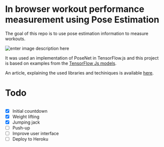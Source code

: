# In browser workout performance measurement using Pose Estimation

The goal of this repo is to use pose estimation information to measure workouts.

![enter image description here](./images/demo-gif.gif)

It was used an implementation of PoseNet in TensorFlow.js and this project is based on examples from the [TensorFlow Js models](https://github.com/tensorflow/tfjs-models). 
	
An article, explaining the used libraries and techiniques is available [here](https://medium.com/data-hackers/pose-estimation-no-browser-utilizando-tensorflow-js-para-medir-seus-exerc%C3%ADcios-f%C3%ADsicos-b3a827240481).

# Todo

```
```
- [x] Initial countdown
- [x] Weight lifting
- [x] Jumping jack
- [ ] Push-up
- [ ] Improve user interface
- [ ] Deploy to Heroku
```
